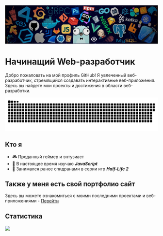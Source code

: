 <p align="center">
  <img src="203785020-2b4826c1-7ddb-4de8-b65b-ebf6e04c5290.jpeg" />
</p>

# Начинащий Web-разработчик

Добро пожаловать на мой профиль GitHub! Я увлеченный веб-разработчик, стремящийся создавать интерактивные веб-приложения. Здесь вы найдете мои проекты и достижения в области веб-разработки.

<p align="center">
  <img src="https://github.com/GamingHackintosh/GamingHackintosh/blob/main/github-snake.svg" alt="Анимация змейки GitHub" />
</p>

## Кто я

- 🎮 Преданный геймер и энтузиаст
- 🌱 В настоящее время изучаю ***JavaScript***
- 💨 Занимался ранее спидранами в серии игр ***Half-Life 2***

## Также у меня есть свой портфолио сайт

Здесь вы можете ознакомиться с моими последними проектами и веб-приложениями - [Перейти](https://gaminghackintosh.ru/)

## Статистика
<a href="https://github-readme-stats.vercel.app/api?username=gaminghackintosh&hide=contribs,prs">
  <img align="center" src="https://github-readme-stats.vercel.app/api?username=gaminghackintosh&b&show_icons=true&theme=gruvbox&"/>
</a>
